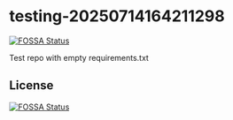 # testing-20250714164211298
[![FOSSA Status](https://app.fossa.com/api/projects/git%2Bgithub.com%2Fkirogum%2Ftesting-20250714164211298.svg?type=shield)](https://app.fossa.com/projects/git%2Bgithub.com%2Fkirogum%2Ftesting-20250714164211298?ref=badge_shield)

Test repo with empty requirements.txt


## License
[![FOSSA Status](https://app.fossa.com/api/projects/git%2Bgithub.com%2Fkirogum%2Ftesting-20250714164211298.svg?type=large)](https://app.fossa.com/projects/git%2Bgithub.com%2Fkirogum%2Ftesting-20250714164211298?ref=badge_large)